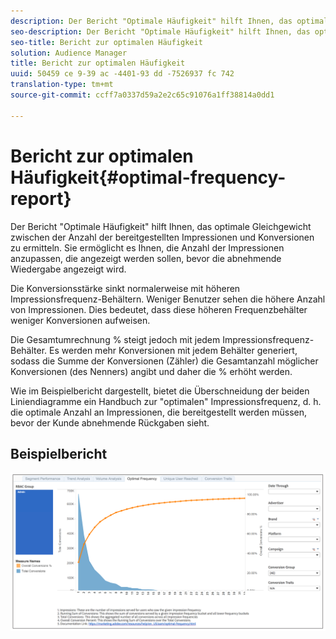 ```yaml
---
description: Der Bericht "Optimale Häufigkeit" hilft Ihnen, das optimale Gleichgewicht zwischen der Anzahl der bereitgestellten Impressionen und Konversionen zu ermitteln. Sie ermöglicht es Ihnen, die Anzahl der Impressionen anzupassen, die angezeigt werden sollen, bevor die abnehmende Wiedergabe angezeigt wird.
seo-description: Der Bericht "Optimale Häufigkeit" hilft Ihnen, das optimale Gleichgewicht zwischen der Anzahl der bereitgestellten Impressionen und Konversionen zu ermitteln. Sie ermöglicht es Ihnen, die Anzahl der Impressionen anzupassen, die angezeigt werden sollen, bevor die abnehmende Wiedergabe angezeigt wird.
seo-title: Bericht zur optimalen Häufigkeit
solution: Audience Manager
title: Bericht zur optimalen Häufigkeit
uuid: 50459 ce 9-39 ac -4401-93 dd -7526937 fc 742
translation-type: tm+mt
source-git-commit: ccff7a0337d59a2e2c65c91076a1ff38814a0dd1

---
```



# Bericht zur optimalen Häufigkeit{#optimal-frequency-report}

Der Bericht "Optimale Häufigkeit" hilft Ihnen, das optimale Gleichgewicht zwischen der Anzahl der bereitgestellten Impressionen und Konversionen zu ermitteln. Sie ermöglicht es Ihnen, die Anzahl der Impressionen anzupassen, die angezeigt werden sollen, bevor die abnehmende Wiedergabe angezeigt wird.

Die Konversionsstärke sinkt normalerweise mit höheren Impressionsfrequenz-Behältern. Weniger Benutzer sehen die höhere Anzahl von Impressionen. Dies bedeutet, dass diese höheren Frequenzbehälter weniger Konversionen aufweisen.

Die Gesamtumrechnung % steigt jedoch mit jedem Impressionsfrequenz-Behälter. Es werden mehr Konversionen mit jedem Behälter generiert, sodass die Summe der Konversionen (Zähler) die Gesamtanzahl möglicher Konversionen (des Nenners) angibt und daher die % erhöht werden.

Wie im Beispielbericht dargestellt, bietet die Überschneidung der beiden Liniendiagramme ein Handbuch zur "optimalen" Impressionsfrequenz, d. h. die optimale Anzahl an Impressionen, die bereitgestellt werden müssen, bevor der Kunde abnehmende Rückgaben sieht.

## Beispielbericht

![](assets/optimal-frequency.png)

